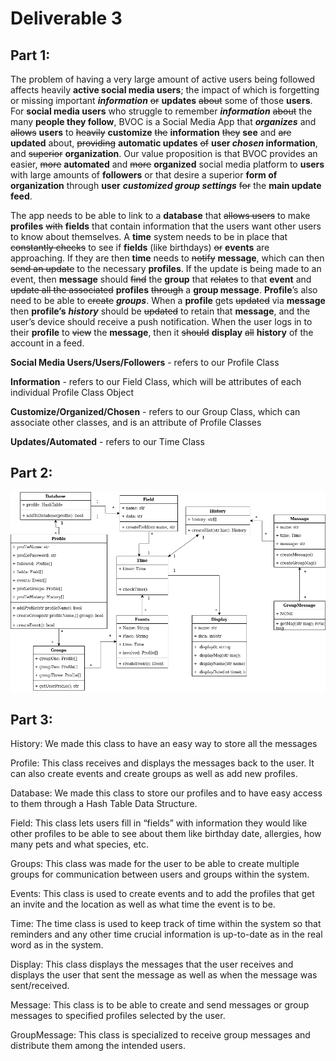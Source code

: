 # Deliverable 3

## Part 1:
The problem of having a very large amount of active users being followed affects heavily **active social media users**; the impact of which 
is forgetting or missing important ***information*** ~~or~~ **updates** ~~about~~ some of those **users**. For **social media users** who struggle to remember 
***information*** ~~about~~ the many **people they follow**, BVOC is a Social Media App that ***organizes*** and ~~allows~~ **users** to ~~heavily~~ **customize** ~~the~~ 
**information** ~~they~~ **see** and ~~are~~ **updated** about, ~~providing~~ **automatic updates** ~~of~~ **user ***chosen*** information**, and ~~superior~~ **organization**. Our value 
proposition is that BVOC provides an easier, ~~more~~ **automated** and ~~more~~ **organized** social media platform to **users** with large amounts of 
**followers** or that desire a superior **form of organization** through **user** ***customized group settings*** ~~for~~ the **main update feed**.

  The app needs to be able to link to a **database** that ~~allows users~~ to make **profiles** ~~with~~ **fields** that contain information that the users 
want other users to know about themselves. A **time** system needs to be in place that ~~constantly checks~~ to see if **fields** (like birthdays) ~~or~~ 
**events** are approaching. If they are then **time** needs to ~~notify~~ **message**, which can then ~~send an update~~ to the necessary **profiles**. If the 
update is being made to an event, then **message** should ~~find~~ the **group** that ~~relates~~ to that **event** and ~~update all the associated~~ **profiles** 
~~through~~ a **group message**. **Profile**’s also need to be able to ~~create~~ ***groups***. When a **profile** gets ~~updated~~ via **message** then **profile’s** ***history*** 
should be ~~updated~~ to retain that **message**, and the user’s device should receive a push notification. When the user logs in to their **profile** 
to ~~view~~ the **message**, then it ~~should~~ **display** ~~all~~ **history** of the account in a feed.

**Social Media Users/Users/Followers** - refers to our Profile Class

**Information** - refers to our Field Class, which will be attributes of each individual Profile Class Object

**Customize/Organized/Chosen** - refers to our Group Class, which can associate other classes, and is an attribute of Profile Classes

**Updates/Automated** - refers to our Time Class

## Part 2:
![UML Diagram](https://github.com/Cellexs/BVOC/blob/master/Pictures/UML.png)

## Part 3:

History: We made this class to have an easy way to store all the messages

Profile: This class receives and displays the messages back to the user. It can also create events and create groups as well as add new profiles.

Database: We made this class to store our profiles and to have easy access to them through a Hash Table Data Structure. 

Field: This class lets users fill in “fields” with information they would like other profiles to be able to see about them like birthday date, allergies, how many pets and what species, etc.

Groups: This class was made for the user to be able to create multiple groups for communication between users and groups within the system.

Events: This class is used to create events and to add the profiles that get an invite and the location as well as what time the event is to be. 

Time: The time class is used to keep track of time within the system so that reminders and any other time crucial information is up-to-date as in the real word as in the system.

Display: This class displays the messages that the user receives and displays the user that sent the message as well as when the message was sent/received.

Message: This class is to be able to create and send messages or group messages to specified profiles selected by the user.

GroupMessage: This class is specialized to receive group messages and distribute them among the intended users.
